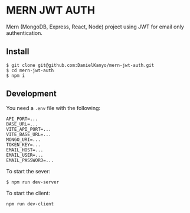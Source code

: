 # MERN JWT AUTH

Mern (MongoDB, Express, React, Node) project using JWT for email only authentication.

## Install

```
$ git clone git@github.com:DanielKanyo/mern-jwt-auth.git
$ cd mern-jwt-auth
$ npm i
```

## Development

You need a `.env` file with the following:
```
API_PORT=...
BASE_URL=...
VITE_API_PORT=...
VITE_BASE_URL=...
MONGO_URI=...
TOKEN_KEY=...
EMAIL_HOST=...
EMAIL_USER=...
EMAIL_PASSWORD=...
```

To start the sever:
```
$ npm run dev-server
```
To start the client:
```
npm run dev-client
```
